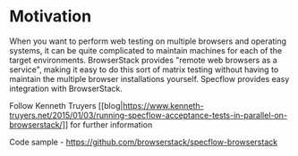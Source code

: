 Motivation
==========

When you want to perform web testing on multiple browsers and operating systems, it can be quite complicated to maintain machines for each of the target environments. BrowserStack provides "remote web browsers as a service", making it easy to do this sort of matrix testing without having to maintain the multiple browser installations yourself. Specflow provides easy integration with BrowserStack.

Follow Kenneth Truyers [[blog|https://www.kenneth-truyers.net/2015/01/03/running-specflow-acceptance-tests-in-parallel-on-browserstack/]] for further information  

Code sample - https://github.com/browserstack/specflow-browserstack
